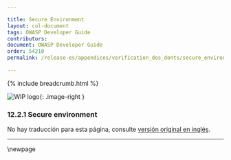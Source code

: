 ```yaml
---

title: Secure Environment
layout: col-document
tags: OWASP Developer Guide
contributors:
document: OWASP Developer Guide
order: 54210
permalink: /release-es/appendices/verification_dos_donts/secure_environment/

---
```


{% include breadcrumb.html %}

<style type="text/css">
.image-right {
  height: 180px;
  display: block;
  margin-left: auto;
  margin-right: auto;
  float: right;
}
</style>

![WIP logo](../../../assets/images/dg_wip.png "Work in progress"){: .image-right }

### 12.2.1 Secure environment

No hay traducción para esta página, consulte [versión original en inglés][release140201].

----

[release140201]: https://github.com/OWASP/www-project-developer-guide/blob/main/release/14-appendices/02-verification-dos-donts/01-secure-environment.md


\newpage
